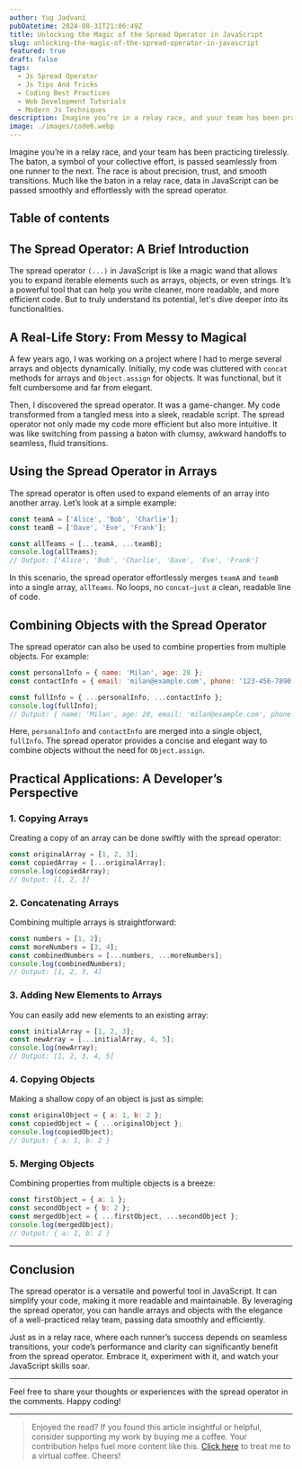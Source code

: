```yaml
---
author: Yug Jadvani
pubDatetime: 2024-08-31T21:06:49Z
title: Unlocking the Magic of the Spread Operator in JavaScript
slug: unlocking-the-magic-of-the-spread-operator-in-javascript
featured: true
draft: false
tags:
  - Js Spread Operator
  - Js Tips And Tricks
  - Coding Best Practices
  - Web Development Tutorials
  - Modern Js Techniques
description: Imagine you’re in a relay race, and your team has been practicing tirelessly. The baton, a symbol of your collective effort, is passed seamlessly from one runner to the next.
image: ./images/code6.webp
---
```


Imagine you’re in a relay race, and your team has been practicing tirelessly. The baton, a symbol of your collective effort, is passed seamlessly from one runner to the next. The race is about precision, trust, and smooth transitions. Much like the baton in a relay race, data in JavaScript can be passed smoothly and effortlessly with the spread operator.

## Table of contents

## The Spread Operator: A Brief Introduction

The spread operator `(...)` in JavaScript is like a magic wand that allows you to expand iterable elements such as arrays, objects, or even strings. It’s a powerful tool that can help you write cleaner, more readable, and more efficient code. But to truly understand its potential, let's dive deeper into its functionalities.

## A Real-Life Story: From Messy to Magical

A few years ago, I was working on a project where I had to merge several arrays and objects dynamically. Initially, my code was cluttered with `concat` methods for arrays and `Object.assign` for objects. It was functional, but it felt cumbersome and far from elegant.

Then, I discovered the spread operator. It was a game-changer. My code transformed from a tangled mess into a sleek, readable script. The spread operator not only made my code more efficient but also more intuitive. It was like switching from passing a baton with clumsy, awkward handoffs to seamless, fluid transitions.

## Using the Spread Operator in Arrays

The spread operator is often used to expand elements of an array into another array. Let’s look at a simple example:

```javascript
const teamA = ['Alice', 'Bob', 'Charlie'];
const teamB = ['Dave', 'Eve', 'Frank'];

const allTeams = [...teamA, ...teamB];
console.log(allTeams); 
// Output: ['Alice', 'Bob', 'Charlie', 'Dave', 'Eve', 'Frank']
```

In this scenario, the spread operator effortlessly merges `teamA` and `teamB` into a single array, `allTeams`. No loops, no `concat—just` a clean, readable line of code.

## Combining Objects with the Spread Operator

The spread operator can also be used to combine properties from multiple objects. For example:

```javascript
const personalInfo = { name: 'Milan', age: 28 };
const contactInfo = { email: 'milan@example.com', phone: '123-456-7890' };

const fullInfo = { ...personalInfo, ...contactInfo };
console.log(fullInfo);
// Output: { name: 'Milan', age: 28, email: 'milan@example.com', phone: '123-456-7890' }
```

Here, `personalInfo` and `contactInfo` are merged into a single object, `fullInfo`. The spread operator provides a concise and elegant way to combine objects without the need for `Object.assign`.

## Practical Applications: A Developer’s Perspective

### 1. Copying Arrays
Creating a copy of an array can be done swiftly with the spread operator:

```javascript
const originalArray = [1, 2, 3];
const copiedArray = [...originalArray];
console.log(copiedArray);
// Output: [1, 2, 3]
```

### 2. Concatenating Arrays
Combining multiple arrays is straightforward:

```javascript
const numbers = [1, 2];
const moreNumbers = [3, 4];
const combinedNumbers = [...numbers, ...moreNumbers];
console.log(combinedNumbers);
// Output: [1, 2, 3, 4]
```

### 3. Adding New Elements to Arrays
You can easily add new elements to an existing array:

```javascript
const initialArray = [1, 2, 3];
const newArray = [...initialArray, 4, 5];
console.log(newArray);
// Output: [1, 2, 3, 4, 5]
```

### 4. Copying Objects
Making a shallow copy of an object is just as simple:

```javascript
const originalObject = { a: 1, b: 2 };
const copiedObject = { ...originalObject };
console.log(copiedObject);
// Output: { a: 1, b: 2 }
```

### 5. Merging Objects
Combining properties from multiple objects is a breeze:

```javascript
const firstObject = { a: 1 };
const secondObject = { b: 2 };
const mergedObject = { ...firstObject, ...secondObject };
console.log(mergedObject);
// Output: { a: 1, b: 2 }
```

---

## Conclusion

The spread operator is a versatile and powerful tool in JavaScript. It can simplify your code, making it more readable and maintainable. By leveraging the spread operator, you can handle arrays and objects with the elegance of a well-practiced relay team, passing data smoothly and efficiently.

Just as in a relay race, where each runner’s success depends on seamless transitions, your code’s performance and clarity can significantly benefit from the spread operator. Embrace it, experiment with it, and watch your JavaScript skills soar.

---

Feel free to share your thoughts or experiences with the spread operator in the comments. Happy coding!

---

> Enjoyed the read? If you found this article insightful or helpful, consider supporting my work by buying me a coffee. Your contribution helps fuel more content like this. [Click here](https://buymeacoffee.com/yugjadvani9) to treat me to a virtual coffee. Cheers!